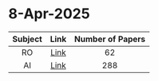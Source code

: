 # 8-Apr-2025

| Subject | Link | Number of Papers |
|:-----:|:----:|:----------------:|
| RO | [Link](https://github.com/KJaebye/EmbodiedAI-Robotics-arXiv-Daily-Reporter/tree/main/8-Apr-2025/RO) | 62 |
| AI | [Link](https://github.com/KJaebye/EmbodiedAI-Robotics-arXiv-Daily-Reporter/tree/main/8-Apr-2025/AI) | 288 |

